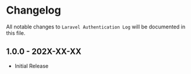 # Changelog

All notable changes to `Laravel Authentication Log` will be documented in this file.

## 1.0.0 - 202X-XX-XX

- Initial Release

